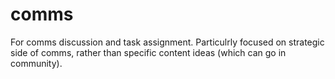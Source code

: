 # comms
For comms discussion and task assignment. Particulrly focused on strategic side of comms, rather than specific content ideas (which can go in community).
